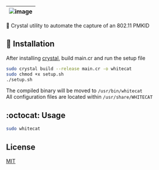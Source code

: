 | ![image](https://user-images.githubusercontent.com/63486672/114241630-15138900-994f-11eb-9581-ee84e5786fc7.png) |
| :------: |
🔮 Crystal utility to automate the capture of an 802.11 PMKID

## 📝 Installation

After installing [crystal](https://crystal-lang.org/install/), build main.cr and run the setup file

```bash
sudo crystal build --release main.cr -o whitecat
sudo chmod +x setup.sh
./setup.sh
```

The compiled binary will be moved to `/usr/bin/whitecat`  
All configuration files are located within `/usr/share/WHITECAT`

## :octocat: Usage

```bash
sudo whitecat
```
## License
[MIT](https://choosealicense.com/licenses/mit/)
